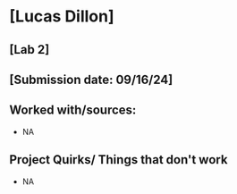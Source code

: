 # [Lucas Dillon]
## [Lab 2]
## [Submission date: 09/16/24]
## Worked with/sources:
* NA
## Project Quirks/ Things that don't work
* NA
